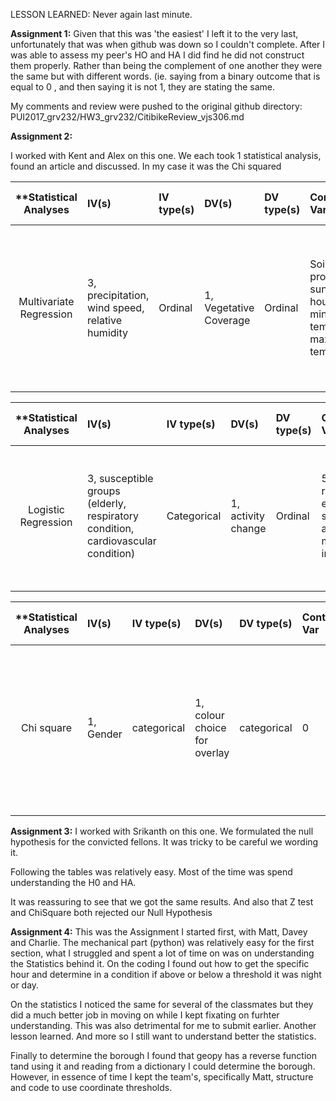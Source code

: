 
LESSON LEARNED: Never again last minute. 

__Assignment 1:__  Given that this was 'the easiest' I left it to the very last, unfortunately that was when github was down so I couldn't complete. After I was able to assess my peer's HO and HA I did find he did not construct them properly. Rather than being the complement of one another they were the same but with different words. (ie. saying from a binary outcome that is equal to 0 , and then saying it is not 1, they are stating the same. 

My comments and review were pushed to the original github directory:
PUI2017_grv232/HW3_grv232/CitibikeReview_vjs306.md

__Assignment 2:__

I worked with Kent and Alex on this one.  We each took 1 statistical analysis, found an article and discussed. In my case it was the Chi squared

| **Statistical Analyses	|  IV(s)  |  IV type(s) |  DV(s)  |  DV type(s)  |  Control Var | Control Var type  | Question to be answered | _H0_ | alpha | link to paper **| 
|:----------:|:----------|:------------|:-------------|:-------------|:------------|:------------- |:------------------|:----:|:-------:|:-------|
Multivariate Regression	| 3, precipitation, wind speed, relative humidity | Ordinal | 1, Vegetative Coverage| Ordinal | Soil profile, sunshine hours, minimum temp, max temp | Categorical | Do climate factors effect vegetation coverage in Northwest China? | vegetation coverage in areas with higher precipitation <= vegetation coverage in areas with lower precipitation | 0.05 | [Trend Patterns of Vegetative Coverage and Their Underlying Causes in the Deserts of Northwest China over 1982 – 2008](http://journals.plos.org/plosone/article?id=10.1371/journal.pone.0126044) |

| **Statistical Analyses	|  IV(s)  |  IV type(s) |  DV(s)  |  DV type(s)  |  Control Var | Control Var type  | Question to be answered | _H0_ | alpha | link to paper **| 
|:----------:|:----------|:------------|:-------------|:-------------|:------------|:------------- |:------------------|:----:|:-------:|:-------|
Logistic Regression	| 3, susceptible groups (elderly, respiratory condition, cardiovascular condition) | Categorical | 1, activity change| Ordinal | 5 (gender, race, education, smoking, and body mass index) | Categorical | Does poor air quality cause people with susceptible conditions to change their activity? | Percentage of people who changed activities due to air quality <= 0 | 0.05 | [Activity Change in Response to Bad Air Quality, National Health and Nutrition Examination Survey, 2007–2010](http://journals.plos.org/plosone/article?id=10.1371/journal.pone.0050526) |
  |||||||||

| **Statistical Analyses	|  IV(s)  |  IV type(s) |  DV(s)  |  DV type(s)  |  Control Var | Control Var type  | Question to be answered | _H0_ | alpha | link to paper **| 
|:----------:|:----------|:------------|:-------------|:-------------|:------------|:------------- |:------------------|:----:|:-------:|:-------|
Chi square	| 1, Gender | categorical | 1, colour choice for overlay| categorical | 0 | NA | 	Does gender influence the choice of colour of overlays or PTLs of patients with Visual Stress? | Gender does not influence choice of colour | 0.05 assumed, based on that (Chi-square 6.46, p = 0.040) and (Chi-square 0.788, p = 0.674) | http://journals.plos.org/plosone/article?id=10.1371/journal.pone.0163326 |
  |||||||||
  


__Assignment 3:__
I worked with Srikanth on this one. We formulated the null hypothesis for the convicted fellons. It was tricky to be careful we wording it.

Following the tables was relatively easy. Most of the time was spend understanding the H0 and HA. 

It was reassuring to see that we got the same results. And also that Z test and ChiSquare both rejected our Null Hypothesis


__Assignment 4:__
This was the Assignment I started first, with Matt, Davey and Charlie. The mechanical part (python) was relatively easy for the first section, what I struggled and spent a lot of time on was on understanding the Statistics behind it. On the coding I found out how to get the specific hour and determine in a condition if above or below a threshold it was night or day.

On the statistics I noticed the same for several of the classmates but they did a much better job in moving on while I kept fixating on furhter understanding. This was also detrimental for me to submit earlier. Another lesson learned. And more so I still want to understand better the statistics. 

Finally to determine the borough I found that geopy has a reverse function tand using it and reading from a dictionary I could determine the borough. However, in essence of time I kept the team's, specifically Matt, structure and code to use coordinate thresholds.


